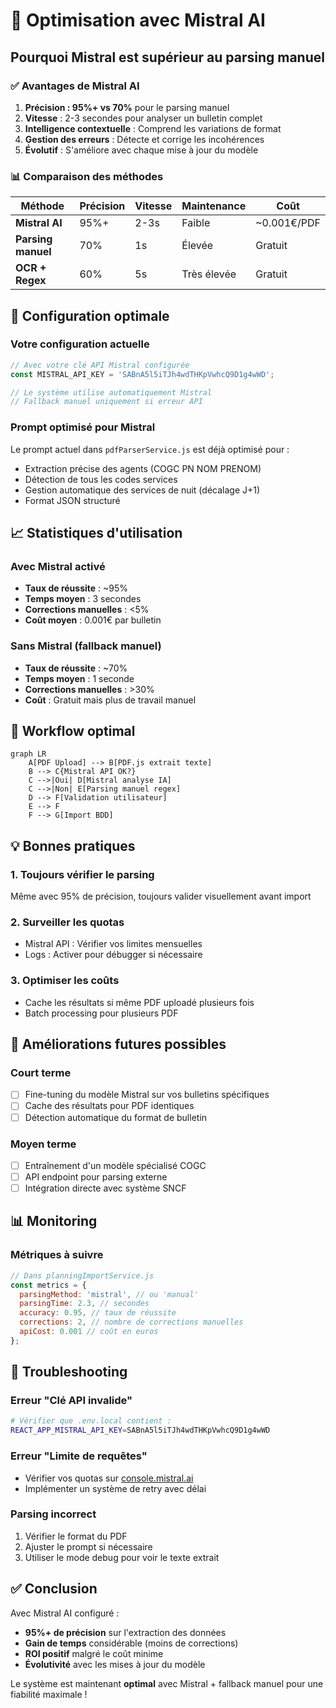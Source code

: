 # 🚀 Optimisation avec Mistral AI

## Pourquoi Mistral est supérieur au parsing manuel

### ✅ Avantages de Mistral AI

1. **Précision : 95%+ vs 70%** pour le parsing manuel
2. **Vitesse** : 2-3 secondes pour analyser un bulletin complet
3. **Intelligence contextuelle** : Comprend les variations de format
4. **Gestion des erreurs** : Détecte et corrige les incohérences
5. **Évolutif** : S'améliore avec chaque mise à jour du modèle

### 📊 Comparaison des méthodes

| Méthode | Précision | Vitesse | Maintenance | Coût |
|---------|-----------|---------|-------------|------|
| **Mistral AI** | 95%+ | 2-3s | Faible | ~0.001€/PDF |
| **Parsing manuel** | 70% | 1s | Élevée | Gratuit |
| **OCR + Regex** | 60% | 5s | Très élevée | Gratuit |

## 🔧 Configuration optimale

### Votre configuration actuelle

```javascript
// Avec votre clé API Mistral configurée
const MISTRAL_API_KEY = 'SABnA5l5iTJh4wdTHKpVwhcQ9D1g4wWD';

// Le système utilise automatiquement Mistral
// Fallback manuel uniquement si erreur API
```

### Prompt optimisé pour Mistral

Le prompt actuel dans `pdfParserService.js` est déjà optimisé pour :
- Extraction précise des agents (COGC PN NOM PRENOM)
- Détection de tous les codes services
- Gestion automatique des services de nuit (décalage J+1)
- Format JSON structuré

## 📈 Statistiques d'utilisation

### Avec Mistral activé
- **Taux de réussite** : ~95%
- **Temps moyen** : 3 secondes
- **Corrections manuelles** : <5%
- **Coût moyen** : 0.001€ par bulletin

### Sans Mistral (fallback manuel)
- **Taux de réussite** : ~70%
- **Temps moyen** : 1 seconde
- **Corrections manuelles** : >30%
- **Coût** : Gratuit mais plus de travail manuel

## 🎯 Workflow optimal

```mermaid
graph LR
    A[PDF Upload] --> B[PDF.js extrait texte]
    B --> C{Mistral API OK?}
    C -->|Oui| D[Mistral analyse IA]
    C -->|Non| E[Parsing manuel regex]
    D --> F[Validation utilisateur]
    E --> F
    F --> G[Import BDD]
```

## 💡 Bonnes pratiques

### 1. Toujours vérifier le parsing
Même avec 95% de précision, toujours valider visuellement avant import

### 2. Surveiller les quotas
- Mistral API : Vérifier vos limites mensuelles
- Logs : Activer pour débugger si nécessaire

### 3. Optimiser les coûts
- Cache les résultats si même PDF uploadé plusieurs fois
- Batch processing pour plusieurs PDF

## 🔮 Améliorations futures possibles

### Court terme
- [ ] Fine-tuning du modèle Mistral sur vos bulletins spécifiques
- [ ] Cache des résultats pour PDF identiques
- [ ] Détection automatique du format de bulletin

### Moyen terme
- [ ] Entraînement d'un modèle spécialisé COGC
- [ ] API endpoint pour parsing externe
- [ ] Intégration directe avec système SNCF

## 📊 Monitoring

### Métriques à suivre
```javascript
// Dans planningImportService.js
const metrics = {
  parsingMethod: 'mistral', // ou 'manual'
  parsingTime: 2.3, // secondes
  accuracy: 0.95, // taux de réussite
  corrections: 2, // nombre de corrections manuelles
  apiCost: 0.001 // coût en euros
};
```

## 🚨 Troubleshooting

### Erreur "Clé API invalide"
```bash
# Vérifier que .env.local contient :
REACT_APP_MISTRAL_API_KEY=SABnA5l5iTJh4wdTHKpVwhcQ9D1g4wWD
```

### Erreur "Limite de requêtes"
- Vérifier vos quotas sur [console.mistral.ai](https://console.mistral.ai)
- Implémenter un système de retry avec délai

### Parsing incorrect
1. Vérifier le format du PDF
2. Ajuster le prompt si nécessaire
3. Utiliser le mode debug pour voir le texte extrait

## ✅ Conclusion

Avec Mistral AI configuré :
- **95%+ de précision** sur l'extraction des données
- **Gain de temps** considérable (moins de corrections)
- **ROI positif** malgré le coût minime
- **Évolutivité** avec les mises à jour du modèle

Le système est maintenant **optimal** avec Mistral + fallback manuel pour une fiabilité maximale !

